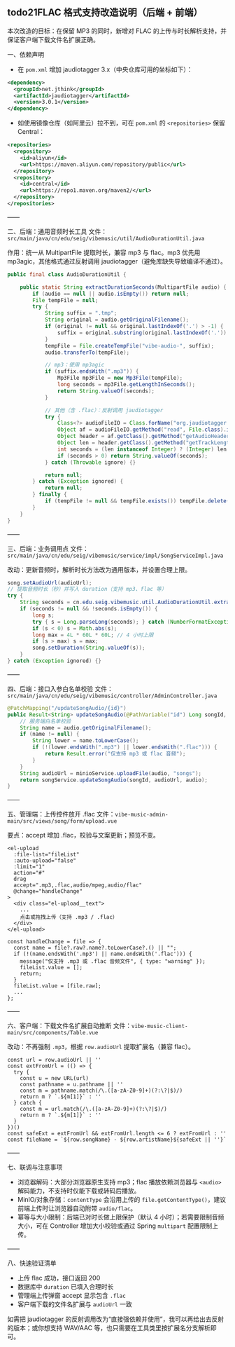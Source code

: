 

## todo21FLAC 格式支持改造说明（后端 + 前端）

本次改造的目标：在保留 MP3 的同时，新增对 FLAC 的上传与时长解析支持，并保证客户端下载文件名扩展正确。

一、依赖声明
- 在 `pom.xml` 增加 jaudiotagger 3.x（中央仓库可用的坐标如下）：
```xml
<dependency>
  <groupId>net.jthink</groupId>
  <artifactId>jaudiotagger</artifactId>
  <version>3.0.1</version>
</dependency>
```
- 如使用镜像仓库（如阿里云）拉不到，可在 `pom.xml` 的 `<repositories>` 保留 Central：
```xml
<repositories>
  <repository>
    <id>aliyun</id>
    <url>https://maven.aliyun.com/repository/public</url>
  </repository>
  <repository>
    <id>central</id>
    <url>https://repo1.maven.org/maven2/</url>
  </repository>
</repositories>
```

——

二、后端：通用音频时长工具
文件：`src/main/java/cn/edu/seig/vibemusic/util/AudioDurationUtil.java`

作用：统一从 MultipartFile 提取时长，兼容 mp3 与 flac。mp3 优先用 mp3agic，其他格式通过反射调用 jaudiotagger（避免库缺失导致编译不通过）。

```12:61:src/main/java/cn/edu/seig/vibemusic/util/AudioDurationUtil.java
public final class AudioDurationUtil {

    public static String extractDurationSeconds(MultipartFile audio) {
        if (audio == null || audio.isEmpty()) return null;
        File tempFile = null;
        try {
            String suffix = ".tmp";
            String original = audio.getOriginalFilename();
            if (original != null && original.lastIndexOf('.') > -1) {
                suffix = original.substring(original.lastIndexOf('.')).toLowerCase();
            }
            tempFile = File.createTempFile("vibe-audio-", suffix);
            audio.transferTo(tempFile);

            // mp3：使用 mp3agic
            if (suffix.endsWith(".mp3")) {
                Mp3File mp3File = new Mp3File(tempFile);
                long seconds = mp3File.getLengthInSeconds();
                return String.valueOf(seconds);
            }

            // 其他（含 .flac）：反射调用 jaudiotagger
            try {
                Class<?> audioFileIO = Class.forName("org.jaudiotagger.audio.AudioFileIO");
                Object af = audioFileIO.getMethod("read", File.class).invoke(null, tempFile);
                Object header = af.getClass().getMethod("getAudioHeader").invoke(af);
                Object len = header.getClass().getMethod("getTrackLength").invoke(header);
                int seconds = (len instanceof Integer) ? (Integer) len : Integer.parseInt(String.valueOf(len));
                if (seconds > 0) return String.valueOf(seconds);
            } catch (Throwable ignore) {}

            return null;
        } catch (Exception ignored) {
            return null;
        } finally {
            if (tempFile != null && tempFile.exists()) tempFile.delete();
        }
    }
}
```

——

三、后端：业务调用点
文件：`src/main/java/cn/edu/seig/vibemusic/service/impl/SongServiceImpl.java`

改动：更新音频时，解析时长方法改为通用版本，并设置合理上限。

```552:569:src/main/java/cn/edu/seig/vibemusic/service/impl/SongServiceImpl.java
song.setAudioUrl(audioUrl);
// 提取音频时长（秒）并写入 duration（支持 mp3、flac 等）
try {
    String seconds = cn.edu.seig.vibemusic.util.AudioDurationUtil.extractDurationSeconds(audioFile);
    if (seconds != null && !seconds.isEmpty()) {
        long s;
        try { s = Long.parseLong(seconds); } catch (NumberFormatException e) { s = -1L; }
        if (s < 0) s = Math.abs(s);
        long max = 4L * 60L * 60L; // 4 小时上限
        if (s > max) s = max;
        song.setDuration(String.valueOf(s));
    }
} catch (Exception ignored) {}
```

——

四、后端：接口入参白名单校验
文件：`src/main/java/cn/edu/seig/vibemusic/controller/AdminController.java`
```463:474:src/main/java/cn/edu/seig/vibemusic/controller/AdminController.java
@PatchMapping("/updateSongAudio/{id}")
public Result<String> updateSongAudio(@PathVariable("id") Long songId, @RequestParam("audio") MultipartFile audio) {
    // 服务端白名单校验
    String name = audio.getOriginalFilename();
    if (name != null) {
        String lower = name.toLowerCase();
        if (!(lower.endsWith(".mp3") || lower.endsWith(".flac"))) {
            return Result.error("仅支持 mp3 或 flac 音频");
        }
    }
    String audioUrl = minioService.uploadFile(audio, "songs");
    return songService.updateSongAudio(songId, audioUrl, audio);
}
```

——

五、管理端：上传控件放开 .flac
文件：`vibe-music-admin-main/src/views/song/form/upload.vue`

要点：accept 增加 .flac，校验与文案更新；预览不变。
```91:105:vibe-music-admin-main/src/views/song/form/upload.vue
<el-upload
  :file-list="fileList"
  :auto-upload="false"
  :limit="1"
  action="#"
  drag
  accept=".mp3,.flac,audio/mpeg,audio/flac"
  @change="handleChange"
>
  <div class="el-upload__text">
    ...
    点击或拖拽上传（支持 .mp3 / .flac）
  </div>
</el-upload>
```
```22:36:vibe-music-admin-main/src/views/song/form/upload.vue
const handleChange = file => {
  const name = file?.raw?.name?.toLowerCase?.() || "";
  if (!(name.endsWith('.mp3') || name.endsWith('.flac'))) {
    message("仅支持 .mp3 或 .flac 音频文件", { type: "warning" });
    fileList.value = [];
    return;
  }
  fileList.value = [file.raw];
  ...
};
```

——

六、客户端：下载文件名扩展自动推断
文件：`vibe-music-client-main/src/components/Table.vue`

改动：不再强制 `.mp3`，根据 `row.audioUrl` 提取扩展名（兼容 flac）。
```157:170:vibe-music-client-main/src/components/Table.vue
const url = row.audioUrl || ''
const extFromUrl = (() => {
  try {
    const u = new URL(url)
    const pathname = u.pathname || ''
    const m = pathname.match(/\.([a-zA-Z0-9]+)(?:\?|$)/)
    return m ? `.${m[1]}` : ''
  } catch {
    const m = url.match(/\.([a-zA-Z0-9]+)(?:\?|$)/)
    return m ? `.${m[1]}` : ''
  }
})()
const safeExt = extFromUrl && extFromUrl.length <= 6 ? extFromUrl : ''
const fileName = `${row.songName} - ${row.artistName}${safeExt || ''}`
```

——

七、联调与注意事项
- 浏览器解码：大部分浏览器原生支持 mp3；flac 播放依赖浏览器与 `<audio>` 解码能力，不支持时仅能下载或转码后播放。
- MinIO/对象存储：`contentType` 会沿用上传的 `file.getContentType()`，建议前端上传时让浏览器自动附带 `audio/flac`。
- 幂等与大小限制：后端已对时长做上限保护（默认 4 小时）；若需要限制音频大小，可在 Controller 增加大小校验或通过 Spring `multipart` 配置限制上传。

——

八、快速验证清单
- 上传 flac 成功，接口返回 200
- 数据库中 `duration` 已填入合理时长
- 管理端上传弹窗 accept 显示包含 `.flac`
- 客户端下载的文件名扩展与 `audioUrl` 一致

如需把 jaudiotagger 的反射调用改为“直接强依赖并使用”，我可以再给出去反射的版本；或你想支持 WAV/AAC 等，也只需要在工具类里按扩展名分支解析即可。